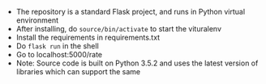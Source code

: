 * The repository is a standard Flask project, and runs in Python virtual environment
* After installing, do `source/bin/activate` to start the vituralenv
* Install the requirements in requirements.txt
* Do `flask run` in the shell
* Go to localhost:5000/rate
* Note: Source code is built on Python 3.5.2 and uses the latest version of libraries which can support the same
